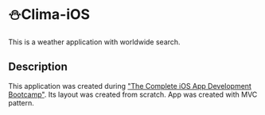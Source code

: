 # ⛄️Clima-iOS
This is a weather application with worldwide search.

## Description
This application was created during ["The Complete iOS App Development Bootcamp"](https://www.udemy.com/course/ios-13-app-development-bootcamp/). Its layout was created from scratch. App was created with MVC pattern.
